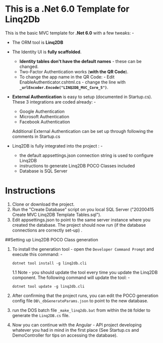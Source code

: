 # This is a .Net 6.0 Template for Linq2Db

This is the basic MVC template for **.Net 6.0** with a few tweaks: -

 - The ORM tool is **Linq2DB**
 - The Identity UI is **fully scaffolded**.
	 - **Identity tables don't have the default names** - these can be changed.
	 - Two-Factor Authentication works (**with the QR Code**).
	 - To change the app name in the QR Code: - Edit EnableAuthenticator.cshtml.cs - change the line with **`_urlEncoder.Encode("LINQ2DB_MVC_Core_5")`**.
 - **External Authentication** is easy to setup (documented in Startup.cs). These 3 integrations are coded already: -
	 - Google Authentication
	 - Microsoft Authentication
	 - Facebook Authentication
 
	 Additional External Authentication can be set up through following the comments in Startup.cs
 - Linq2DB is fully integrated into the project : -
	 - the default appsettings.json connection string is used to configure Linq2DB
	 - instructions to generate Linq2DB POCO Classes included
	 - Database is SQL Server

# Instructions

 1. Clone or download the project.
 2. Run the "Create Database" script on you local SQL Server  ("20200415 Create MVC Linq2DB Template Tables.sql").
 3. Edit appsettings.json to point to the same server instance where you created the database.
 The project should now run (if the database connections are correctly set-up) .

##Setting up Linq2DB POCO Class generation

 1. To install the generation tool - open the `Developer Command Prompt` and execute this command: -

        dotnet tool install -g linq2db.cli

     1.1 Note - you should update the tool every time you update the Linq2DB component. The following command will update the tool: -
 
        dotnet tool update -g linq2db.cli

 2. After confirming that the project runs, you can edit the POCO generation config file `DB\_dbGenerateParams.json` to point to the new database.
 3. run the DOS batch file `_make_linq2db.bat` from within the `DB` folder to generate the `Linq2DB.cs` file.
 4. Now you can continue with the Angular - API project developing whatever you had in mind in the first place (See Startup.cs and DemoController for tips on accessing the database).
